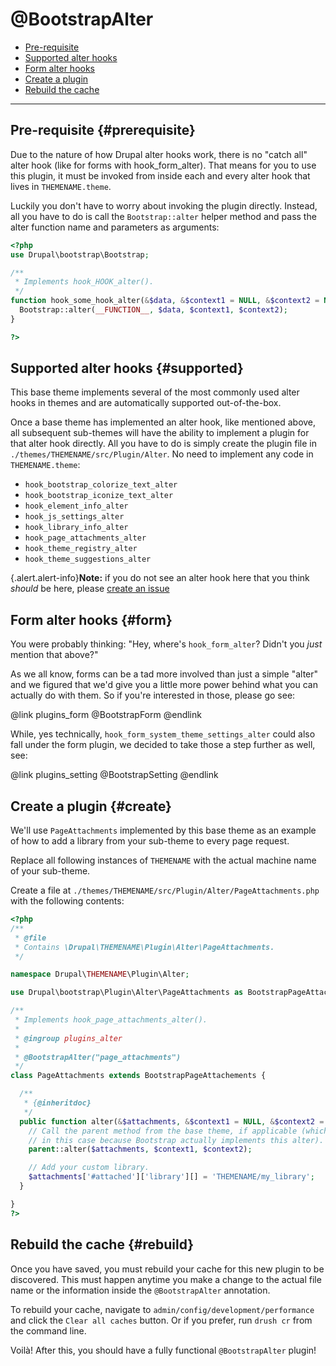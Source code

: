 <!-- @file Documentation for the @BootstrapAlter annotated plugin. -->
<!-- @defgroup -->
<!-- @ingroup -->

# @BootstrapAlter

- [Pre-requisite](#prerequisite)
- [Supported alter hooks](#supported)
- [Form alter hooks](#form)
- [Create a plugin](#create)
- [Rebuild the cache](#rebuild)

---

## Pre-requisite {#prerequisite}

Due to the nature of how Drupal alter hooks work, there is no "catch all" alter hook (like for forms with
hook_form_alter). That means for you to use this plugin, it must be invoked from inside each and every alter hook that
lives in
`THEMENAME.theme`.

Luckily you don't have to worry about invoking the plugin directly. Instead, all you have to do is call
the `Bootstrap::alter` helper method and pass the alter function name and parameters as arguments:

```php
<?php
use Drupal\bootstrap\Bootstrap;

/**
 * Implements hook_HOOK_alter().
 */
function hook_some_hook_alter(&$data, &$context1 = NULL, &$context2 = NULL) {
  Bootstrap::alter(__FUNCTION__, $data, $context1, $context2);
}

?>
```

## Supported alter hooks {#supported}

This base theme implements several of the most commonly used alter hooks in themes and are automatically supported
out-of-the-box.

Once a base theme has implemented an alter hook, like mentioned above, all subsequent sub-themes will have the ability
to implement a plugin for that alter hook directly. All you have to do is simply create the plugin file in
`./themes/THEMENAME/src/Plugin/Alter`. No need to implement any code in
`THEMENAME.theme`:

- `hook_bootstrap_colorize_text_alter`
- `hook_bootstrap_iconize_text_alter`
- `hook_element_info_alter`
- `hook_js_settings_alter`
- `hook_library_info_alter`
- `hook_page_attachments_alter`
- `hook_theme_registry_alter`
- `hook_theme_suggestions_alter`

{.alert.alert-info}**Note:** if you do not see an alter hook here that you think
_should_ be here, please
[create an issue](https://www.drupal.org/node/add/project-issue/bootstrap)

## Form alter hooks {#form}

You were probably thinking: "Hey, where's `hook_form_alter`? Didn't you _just_
mention that above?"

As we all know, forms can be a tad more involved than just a simple "alter" and we figured that we'd give you a little
more power behind what you can actually do with them. So if you're interested in those, please go see:

@link plugins_form @BootstrapForm @endlink

While, yes technically, `hook_form_system_theme_settings_alter` could also fall under the form plugin, we decided to
take those a step further as well, see:

@link plugins_setting @BootstrapSetting @endlink

## Create a plugin {#create}

We'll use `PageAttachments` implemented by this base theme as an example of how to add a library from your sub-theme to
every page request.

Replace all following instances of `THEMENAME` with the actual machine name of your sub-theme.

Create a file at `./themes/THEMENAME/src/Plugin/Alter/PageAttachments.php` with the following contents:

```php
<?php
/**
 * @file
 * Contains \Drupal\THEMENAME\Plugin\Alter\PageAttachments.
 */

namespace Drupal\THEMENAME\Plugin\Alter;

use Drupal\bootstrap\Plugin\Alter\PageAttachments as BootstrapPageAttachements;

/**
 * Implements hook_page_attachments_alter().
 *
 * @ingroup plugins_alter
 *
 * @BootstrapAlter("page_attachments")
 */
class PageAttachments extends BootstrapPageAttachements {

  /**
   * {@inheritdoc}
   */
  public function alter(&$attachments, &$context1 = NULL, &$context2 = NULL) {
    // Call the parent method from the base theme, if applicable (which it is
    // in this case because Bootstrap actually implements this alter).
    parent::alter($attachments, $context1, $context2);

    // Add your custom library.
    $attachments['#attached']['library'][] = 'THEMENAME/my_library';
  }

}
?>
```

## Rebuild the cache {#rebuild}

Once you have saved, you must rebuild your cache for this new plugin to be discovered. This must happen anytime you make
a change to the actual file name or the information inside the `@BootstrapAlter` annotation.

To rebuild your cache, navigate to `admin/config/development/performance` and click the `Clear all caches` button. Or if
you prefer, run `drush cr` from the command line.

Voilà! After this, you should have a fully functional `@BootstrapAlter` plugin!

